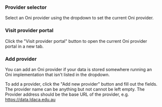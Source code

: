 ### Provider selector
Select an Oni provider using the dropdown to set the current Oni provider.

### Visit provider portal
Click the "Visit provider portal" button to open the current Oni provider portal in a new tab.

### Add provider
You can add an Oni provider if your data is stored somewhere running an Oni implementation that isn't listed in the dropdown.

To add a provider, click the "Add new provider" button and fill out the fields. The provider name can be anything but not cannot be left empty. The Provider address should be the base URL of the provider, e.g. https://data.ldaca.edu.au